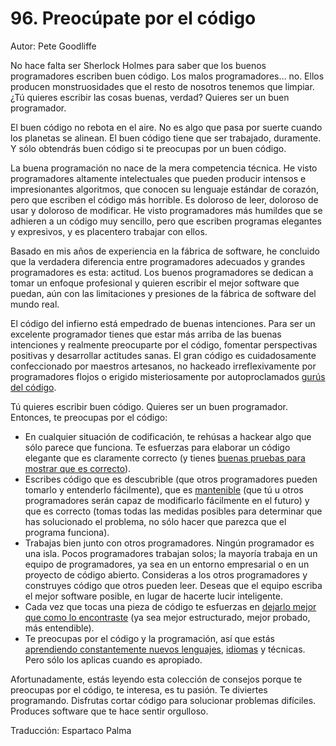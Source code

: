 # 96. Preocúpate por el código

Autor: Pete Goodliffe

No hace falta ser Sherlock Holmes para saber que los buenos programadores escriben buen código. Los malos programadores… no. Ellos producen monstruosidades que el resto de nosotros tenemos que limpiar. ¿Tú quieres escribir las cosas buenas, verdad? Quieres ser un buen programador.

El buen código no rebota en el aire. No es algo que pasa por suerte cuando los planetas se alinean. El buen código tiene que ser trabajado, duramente. Y sólo obtendrás buen código si te preocupas por un buen código.

La buena programación no nace de la mera competencia técnica. He visto programadores altamente intelectuales que pueden producir intensos e impresionantes algoritmos, que conocen su lenguaje estándar de corazón, pero que escriben el código más horrible. Es doloroso de leer, doloroso de usar y doloroso de modificar. He visto programadores más humildes que se adhieren a un código muy sencillo, pero que escriben programas elegantes y expresivos, y es placentero trabajar con ellos.

Basado en mis años de experiencia en la fábrica de software, he concluido que la verdadera diferencia entre programadores adecuados y grandes programadores es esta: actitud. Los buenos programadores se dedican a tomar un enfoque profesional y quieren escribir el mejor software que puedan, aún con las limitaciones y presiones de la fábrica de software del mundo real.

El código del infierno está empedrado de buenas intenciones. Para ser un excelente programador tienes que estar más arriba de las buenas intenciones y realmente preocuparte por el código, fomentar perspectivas positivas y desarrollar actitudes sanas. El gran código es cuidadosamente confeccionado por maestros artesanos, no hackeado irreflexivamente por programadores flojos o erigido misteriosamente por autoproclamados [gurús del código](36-el-mito-del-guru.md).

Tú quieres escribir buen código. Quieres ser un buen programador. Entonces, te preocupas por el código:

- En cualquier situación de codificación, te rehúsas a hackear algo que sólo parece que funciona. Te esfuerzas para elaborar un código elegante que es claramente correcto (y tienes [buenas pruebas para mostrar que es correcto](83-las-pruebas-son-el-rigor-ingenieril-del-desarrollo-de-software.md)).
- Escribes código que es descubrible (que otros programadores pueden tomarlo y entenderlo fácilmente), que es [mantenible](93-escribe-codigo-como-si-tuvieras-que-mantenerlo-por-el-resto-de-tu-vida.md) (que tú u otros programadores serán capaz de modificarlo fácilmente en el futuro) y que es correcto (tomas todas las medidas posibles para determinar que has solucionado el problema, no sólo hacer que parezca que el programa funciona).
- Trabajas bien junto con otros programadores. Ningún programador es una isla. Pocos programadores trabajan solos; la mayoría trabaja en un equipo de programadores, ya sea en un entorno empresarial o en un proyecto de código abierto. Consideras a los otros programadores y construyes código que otros pueden leer. Deseas que el equipo escriba el mejor software posible, en lugar de hacerte lucir inteligente.
- Cada vez que tocas una pieza de código te esfuerzas en [dejarlo mejor que como lo encontraste](08-la-regla-boy-scout.md) (ya sea mejor estructurado, mejor probado, más entendible).
- Te preocupas por el código y la programación, así que estás [aprendiendo constantemente nuevos lenguajes](27-no-solo-aprendas-el-lenguaje-entiende-su-cultura.md), [idiomas](49-aprende-un-lenguaje-extranjero.md) y técnicas. Pero sólo los aplicas cuando es apropiado.

Afortunadamente, estás leyendo esta colección de consejos porque te preocupas por el código, te interesa, es tu pasión. Te diviertes programando. Disfrutas cortar código para solucionar problemas difíciles. Produces software que te hace sentir orgulloso.

Traducción: Espartaco Palma
